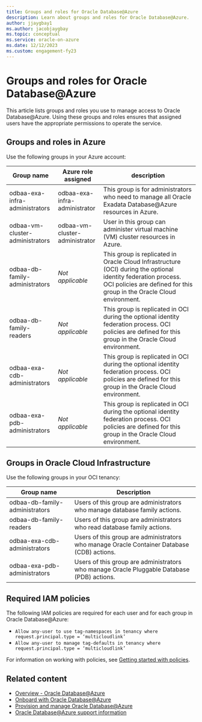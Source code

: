 ```yaml
---
title: Groups and roles for Oracle Database@Azure
description: Learn about groups and roles for Oracle Database@Azure.
author: jjaygbay1
ms.author: jacobjaygbay
ms.topic: conceptual
ms.service: oracle-on-azure
ms.date: 12/12/2023
ms.custom: engagement-fy23
---
```


# Groups and roles for Oracle Database@Azure

This article lists groups and roles you use to manage access to Oracle Database@Azure. Using these groups and roles ensures that assigned users have the appropriate permissions to operate the service.

## Groups and roles in Azure

Use the following groups in your Azure account:

|Group name|Azure role assigned|description|
|----------|-------------------|-----------|
|odbaa-exa-infra-administrators| odbaa-exa-infra-administrator |This group is for administrators who need to manage all Oracle Exadata Database@Azure resources in Azure. |
|odbaa-vm-cluster-administrators |odbaa-vm-cluster-administrator |User in this group can administer virtual machine (VM) cluster resources in Azure. |
|odbaa-db-family-administrators |*Not applicable* | This group is replicated in Oracle Cloud Infrastructure (OCI) during the optional identity federation process. OCI policies are defined for this group in the Oracle Cloud environment. |
|odbaa-db-family-readers |*Not applicable* |This group is replicated in OCI during the optional identity federation process. OCI policies are defined for this group in the Oracle Cloud environment. |
|odbaa-exa-cdb-administrators |*Not applicable* |This group is replicated in OCI during the optional identity federation process. OCI policies are defined for this group in the Oracle Cloud environment. |
|odbaa-exa-pdb-administrators |*Not applicable* |This group is replicated in OCI during the optional identity federation process. OCI policies are defined for this group in the Oracle Cloud environment. |

## Groups in Oracle Cloud Infrastructure

Use the following groups in your OCI tenancy:

|Group name|Description|
|----------|-----------|
|odbaa-db-family-administrators | Users of this group are administrators who manage database family actions. |
|odbaa-db-family-readers |Users of this group are administrators who read database family actions. |
|odbaa-exa-cdb-administrators |Users of this group are administrators who manage Oracle Container Database (CDB) actions. |
|odbaa-exa-pdb-administrators | Users of this group are administrators who manage Oracle Pluggable Database (PDB) actions.|

## Required IAM policies

The following IAM policies are required for each user and for each group in Oracle Database@Azure:

- `Allow any-user to use tag-namespaces in tenancy where request.principal.type = ‘multicloudlink’`
- `Allow any-user to manage tag-defaults in tenancy where request.principal.type = ‘multicloudlink’`

For information on working with policies, see [Getting started with policies](https://docs.oracle.com/iaas/Content/Identity/policiesgs/get-started-with-policies.htm).

## Related content

- [Overview - Oracle Database@Azure](database-overview.md)
- [Onboard with Oracle Database@Azure](onboard-oracle-database.md)
- [Provision and manage Oracle Database@Azure](provision-oracle-database.md)
- [Oracle Database@Azure support information](oracle-database-support.md)
